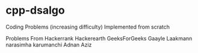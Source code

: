 # cpp-dsalgo
Coding Problems (increasing difficulty) Implemented from scratch

Problems From 
Hackerrank
Hackerearth
GeeksForGeeks
Gaayle Laakmann
narasimha karumanchi
Adnan Aziz

